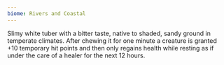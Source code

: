 ```yaml
---
biome: Rivers and Coastal
---
```

Slimy white tuber with a bitter taste, native to shaded, sandy ground in temperate climates. After chewing it for one minute a creature is granted +10 temporary hit points and then only regains health while resting as if under the care of a healer for the next 12 hours. 

